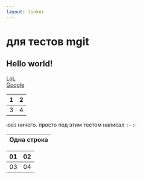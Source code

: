 ```yaml
---
layout: linker
---
```


# для тестов mgit
## Hello world!
[LoL](/)  
[Google](http://google.com)

1 | 2
:-|-:
3 | 4

юез ничего. просто под этим тестом написал `:-`
:-


|Одна строка|
|:-:|

|01|02|
|:-|-:|
|03|04|





<script async src="https://comments.app/js/widget.js?2" data-comments-app-website="zuRUPyyL" data-limit="5"></script>

